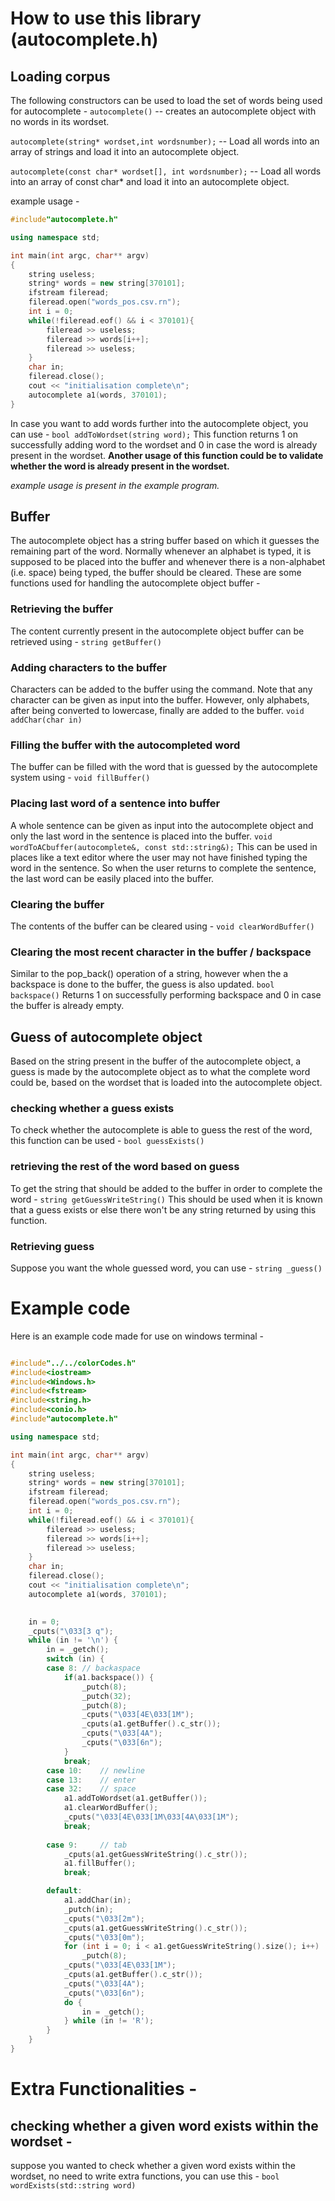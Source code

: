 # How to use this library (autocomplete.h)

## Loading corpus
The following constructors can be used to load the set of words being used for autocomplete - 
`autocomplete()`
-- creates an autocomplete object with no words in its wordset. 

`autocomplete(string* wordset,int wordsnumber);`
-- Load all words into an array of strings and load it into an autocomplete object.

`autocomplete(const char* wordset[], int wordsnumber);`
-- Load all words into an array of const char* and load it into an autocomplete object.

example usage - 

```C++
#include"autocomplete.h"

using namespace std;

int main(int argc, char** argv)
{
    string useless;
    string* words = new string[370101];
    ifstream fileread;
    fileread.open("words_pos.csv.rn");
    int i = 0;
    while(!fileread.eof() && i < 370101){
        fileread >> useless;
        fileread >> words[i++];
        fileread >> useless;
    }
    char in;
    fileread.close();
    cout << "initialisation complete\n";
    autocomplete a1(words, 370101);
}
```

In case you want to add words further into the autocomplete object, you can use - 
`bool addToWordset(string word);`
This function returns 1 on successfully adding word to the wordset and 0 in case the word is already present in the wordset.
**Another usage of this function could be to validate whether the word is already present in the wordset.**

*example usage is present in the example program.*

## Buffer
The autocomplete object has a string buffer based on which it guesses the remaining part of the word.
Normally whenever an alphabet is typed, it is supposed to be placed into the buffer and whenever there is a non-alphabet (i.e. space) being typed, the buffer should be cleared.
These are some functions used for handling the autocomplete object buffer - 

### Retrieving the buffer
The content currently present in the autocomplete object buffer can be retrieved using - 
`string getBuffer()`

### Adding characters to the buffer
Characters can be added to the buffer using the command. Note that any character can be given as input into the buffer.
However, only alphabets, after being converted to lowercase, finally are added to the buffer.
`void addChar(char in)`

### Filling the buffer with the autocompleted word
The buffer can be filled with the word that is guessed by the autocomplete system using - 
`void fillBuffer()`

### Placing last word of a sentence into buffer
A whole sentence can be given as input into the autocomplete object and only the last word in the sentence is placed into the buffer.
`void wordToACbuffer(autocomplete&, const std::string&);`
This can be used in places like a text editor where the user may not have finished typing the word in the sentence.
So when the user returns to complete the sentence, the last word can be easily placed into the buffer.


### Clearing the buffer
The contents of the buffer can be cleared using - 
`void clearWordBuffer()`

### Clearing the most recent character in the buffer / backspace
Similar to the pop_back() operation of a string, however when the a backspace is done to the buffer, the guess is also updated.
`bool backspace()`
Returns 1 on successfully performing backspace and 0 in case the buffer is already empty.



## Guess of autocomplete object
Based on the string present in the buffer of the autocomplete object, a guess is made by the autocomplete object as to what the complete word could be, based on the wordset that is loaded into the autocomplete object.

### checking whether a guess exists
To check whether the autocomplete is able to guess the rest of the word, this function can be used - 
`bool guessExists()`

### retrieving the rest of the word based on guess
To get the string that should be added to the buffer in order to complete the word - 
`string getGuessWriteString()`
This should be used when it is known that a guess exists or else there won't be any string returned by using this function.

### Retrieving guess
Suppose you want the whole guessed word, you can use - 
`string _guess()`

# Example code
Here is an example code made for use on windows terminal - 
```C++

#include"../../colorCodes.h"
#include<iostream>
#include<Windows.h>
#include<fstream>
#include<string.h>
#include<conio.h>
#include"autocomplete.h"

using namespace std;

int main(int argc, char** argv)
{
    string useless;
    string* words = new string[370101];
    ifstream fileread;
    fileread.open("words_pos.csv.rn");
    int i = 0;
    while(!fileread.eof() && i < 370101){
        fileread >> useless;
        fileread >> words[i++];
        fileread >> useless;
    }
    char in;
    fileread.close();
    cout << "initialisation complete\n";
    autocomplete a1(words, 370101);
    

    in = 0;
    _cputs("\033[3 q");
    while (in != '\n') {
        in = _getch();
        switch (in) {
        case 8: // backaspace
            if(a1.backspace()) {
                _putch(8);
                _putch(32);
                _putch(8);
                _cputs("\033[4E\033[1M");
                _cputs(a1.getBuffer().c_str());
                _cputs("\033[4A");
                _cputs("\033[6n");
            }
            break;
        case 10:    // newline
        case 13:    // enter
        case 32:    // space
            a1.addToWordset(a1.getBuffer());            
            a1.clearWordBuffer();
            _cputs("\033[4E\033[1M\033[4A\033[1M");
            break;
            
        case 9:     // tab
            _cputs(a1.getGuessWriteString().c_str());
            a1.fillBuffer();
            break;

        default:
            a1.addChar(in);
            _putch(in);
            _cputs("\033[2m");
            _cputs(a1.getGuessWriteString().c_str());
            _cputs("\033[0m");
            for (int i = 0; i < a1.getGuessWriteString().size(); i++)
                _putch(8);
            _cputs("\033[4E\033[1M");
            _cputs(a1.getBuffer().c_str());           
            _cputs("\033[4A");
            _cputs("\033[6n");
            do {
                in = _getch();
            } while (in != 'R');
        }
    }
}
```


# Extra Functionalities -
## checking whether a given word exists within the wordset - 
suppose you wanted to check whether a given word exists within the wordset, no need to write extra functions, you can use this - 
`bool wordExists(std::string word)`


